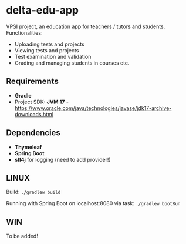 # delta-edu-app
VPSI project, an education app for teachers / tutors and students.
Functionalities:
- Uploading tests and projects
- Viewing tests and projects
- Test examination and validation
- Grading and managing students in courses
etc.

## Requirements
- **Gradle**
- Project SDK: **JVM 17** - https://www.oracle.com/java/technologies/javase/jdk17-archive-downloads.html

## Dependencies
- **Thymeleaf**
- **Spring Boot**
- **slf4j** for logging (need to add provider!)

## LINUX
Build:
`./gradlew build`

Running with Spring Boot on localhost:8080 via task:
`./gradlew bootRun`

## WIN
To be added!